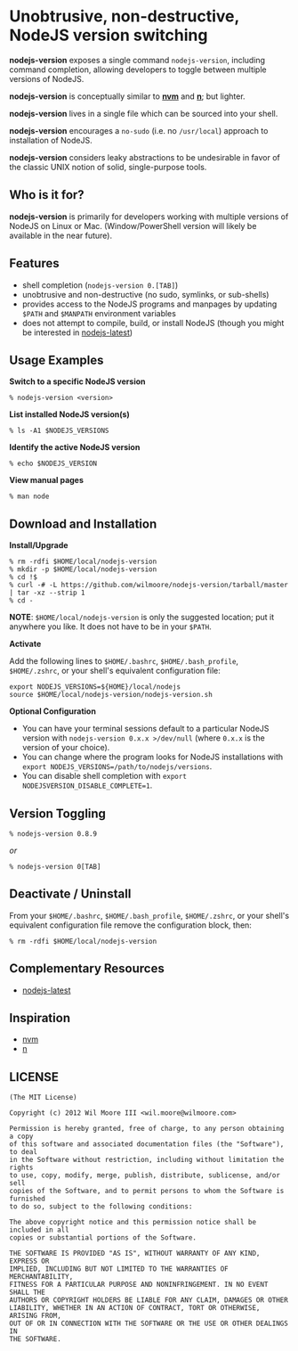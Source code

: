 Unobtrusive, non-destructive, NodeJS version switching
============================================================


**nodejs-version** exposes a single command `nodejs-version`, including command completion, allowing developers to toggle between multiple versions of NodeJS.

**nodejs-version** is conceptually similar to **[nvm][nvm]** and **[n][n]**; but lighter.

**nodejs-version** lives in a single file which can be sourced into your shell.

**nodejs-version** encourages a `no-sudo` (i.e. no `/usr/local`) approach to installation of NodeJS.

**nodejs-version** considers leaky abstractions to be undesirable in favor of the classic UNIX notion of solid, single-purpose tools.


Who is it for?
----------------------------

**nodejs-version** is primarily for developers working with multiple versions of NodeJS on Linux or Mac. (Window/PowerShell version will likely be available in the near future).


Features
----------------------------

-   shell completion (`nodejs-version 0.[TAB]`)
-   unobtrusive and non-destructive (no sudo, symlinks, or sub-shells)
-   provides access to the NodeJS programs and manpages by updating `$PATH` and `$MANPATH` environment variables
-   does not attempt to compile, build, or install NodeJS (though you might be interested in [nodejs-latest][nodejs-latest])


Usage Examples
----------------------------

**Switch to a specific NodeJS version**

    % nodejs-version <version>

**List installed NodeJS version(s)**

    % ls -A1 $NODEJS_VERSIONS

**Identify the active NodeJS version**

    % echo $NODEJS_VERSION

**View manual pages**

    % man node


Download and Installation
----------------------------

**Install/Upgrade**

    % rm -rdfi $HOME/local/nodejs-version
    % mkdir -p $HOME/local/nodejs-version
    % cd !$
    % curl -# -L https://github.com/wilmoore/nodejs-version/tarball/master | tar -xz --strip 1
    % cd -

**NOTE**: `$HOME/local/nodejs-version` is only the suggested location; put it anywhere you like. It does not have to be in your `$PATH`.

**Activate**

Add the following lines to `$HOME/.bashrc`, `$HOME/.bash_profile`, `$HOME/.zshrc`, or your shell's equivalent configuration file:

    export NODEJS_VERSIONS=${HOME}/local/nodejs
    source $HOME/local/nodejs-version/nodejs-version.sh

**Optional Configuration**

-   You can have your terminal sessions default to a particular NodeJS version with `nodejs-version 0.x.x >/dev/null`  (where `0.x.x` is the version of your choice).
-   You can change where the program looks for NodeJS installations with `export NODEJS_VERSIONS=/path/to/nodejs/versions`.
-   You can disable shell completion with `export NODEJSVERSION_DISABLE_COMPLETE=1`.


Version Toggling
----------------------------

    % nodejs-version 0.8.9

*or*

    % nodejs-version 0[TAB]


Deactivate / Uninstall
----------------------------

From your `$HOME/.bashrc`, `$HOME/.bash_profile`, `$HOME/.zshrc`, or your shell's equivalent configuration file remove the configuration block, then:

    % rm -rdfi $HOME/local/nodejs-version


Complementary Resources
----------------------------

-   [nodejs-latest][nodejs-latest]


Inspiration
----------------------------

-   [nvm][nvm]
-   [n][n]


LICENSE
------------------------------

    (The MIT License)

    Copyright (c) 2012 Wil Moore III <wil.moore@wilmoore.com>

    Permission is hereby granted, free of charge, to any person obtaining a copy
    of this software and associated documentation files (the "Software"), to deal
    in the Software without restriction, including without limitation the rights
    to use, copy, modify, merge, publish, distribute, sublicense, and/or sell
    copies of the Software, and to permit persons to whom the Software is furnished
    to do so, subject to the following conditions:
    
    The above copyright notice and this permission notice shall be included in all
    copies or substantial portions of the Software.
    
    THE SOFTWARE IS PROVIDED "AS IS", WITHOUT WARRANTY OF ANY KIND, EXPRESS OR
    IMPLIED, INCLUDING BUT NOT LIMITED TO THE WARRANTIES OF MERCHANTABILITY,
    FITNESS FOR A PARTICULAR PURPOSE AND NONINFRINGEMENT. IN NO EVENT SHALL THE
    AUTHORS OR COPYRIGHT HOLDERS BE LIABLE FOR ANY CLAIM, DAMAGES OR OTHER
    LIABILITY, WHETHER IN AN ACTION OF CONTRACT, TORT OR OTHERWISE, ARISING FROM,
    OUT OF OR IN CONNECTION WITH THE SOFTWARE OR THE USE OR OTHER DEALINGS IN
    THE SOFTWARE.




[nvm]:            https://github.com/creationix/nvm
[n]:              https://github.com/visionmedia/n
[nodejs-latest]:  https://github.com/wilmoore/nodejs-latest
